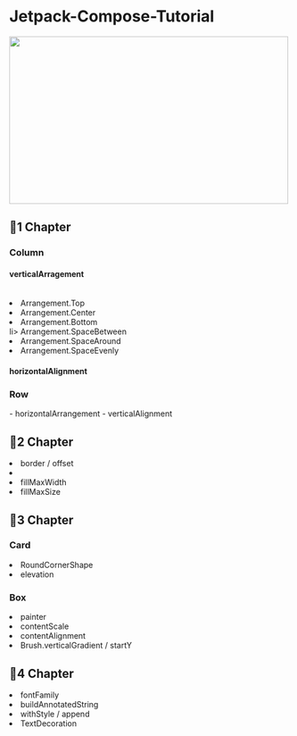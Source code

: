 # Jetpack-Compose-Tutorial

<img src="https://velog.velcdn.com/images/workspace/post/242af9e8-77be-432f-b1f3-71eff291b781/android-jetpack-header.png" width="500" height ="300"><br>
<h2>🍎1 Chapter</h2>
  
<h3>Column</h3>
  <h4>verticalArragement </h4><br> 
  <li>Arrangement.Top</li>
  <li>Arrangement.Center</li>
  <li>Arrangement.Bottom</li>
  li> Arrangement.SpaceBetween</li>
  <li>Arrangement.SpaceAround</li>
  <li>Arrangement.SpaceEvenly</li>
  
  <h4>horizontalAlignment</h4>
 
  
 <h3>Row</h3> 
 - horizontalArrangement
 - verticalAlignment
  
  
 <h2>🍎2 Chapter</h2>
 <li>border / offset<li>
 <li>fillMaxWidth</li>
  <li>fillMaxSize</li>

 <h2>🍎3 Chapter</h2> 
 <h3> Card</h3>
 <li>RoundCornerShape</li>
  <li>elevation</li>
  
<h3>Box</h3>
 <li>painter </li>
 <li>contentScale</li>
 <li>contentAlignment</li>
 <li>Brush.verticalGradient / startY</li>

<h2>🍎4 Chapter</h2>
<li>fontFamily</li>
<li>buildAnnotatedString</li>
<li>withStyle / append</li>
<li>TextDecoration</li>

 
